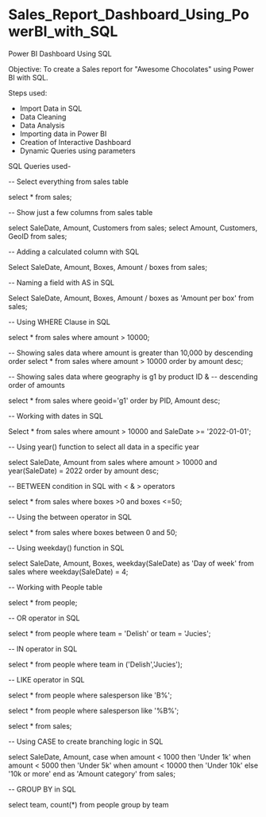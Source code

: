 # Sales_Report_Dashboard_Using_PowerBI_with_SQL

Power BI Dashboard Using SQL

Objective: To create a Sales report for "Awesome Chocolates" using Power BI with SQL.

Steps used:

- Import Data in SQL
- Data Cleaning
- Data Analysis
- Importing data in Power BI
- Creation of Interactive Dashboard
- Dynamic Queries using parameters



SQL Queries used-

-- Select everything from sales table

select * from sales;

-- Show just a few columns from sales table

select SaleDate, Amount, Customers from sales;
select Amount, Customers, GeoID from sales;

-- Adding a calculated column with SQL

Select SaleDate, Amount, Boxes, Amount / boxes  from sales;

-- Naming a field with AS in SQL

Select SaleDate, Amount, Boxes, Amount / boxes as 'Amount per box'  from sales;

-- Using WHERE Clause in SQL

select * from sales
where amount > 10000;

-- Showing sales data where amount is greater than 10,000 by descending order
select * from sales
where amount > 10000
order by amount desc;

-- Showing sales data where geography is g1 by product ID &
-- descending order of amounts

select * from sales
where geoid='g1'
order by PID, Amount desc;

-- Working with dates in SQL

Select * from sales
where amount > 10000 and SaleDate >= '2022-01-01';

-- Using year() function to select all data in a specific year

select SaleDate, Amount from sales
where amount > 10000 and year(SaleDate) = 2022
order by amount desc;

-- BETWEEN condition in SQL with < & > operators

select * from sales
where boxes >0 and boxes <=50;

-- Using the between operator in SQL

select * from sales
where boxes between 0 and 50;

-- Using weekday() function in SQL

select SaleDate, Amount, Boxes, weekday(SaleDate) as 'Day of week'
from sales
where weekday(SaleDate) = 4;

-- Working with People table

select * from people;

-- OR operator in SQL

select * from people
where team = 'Delish' or team = 'Jucies';

-- IN operator in SQL

select * from people
where team in ('Delish','Jucies');

-- LIKE operator in SQL

select * from people
where salesperson like 'B%';

select * from people
where salesperson like '%B%';

select * from sales;

-- Using CASE to create branching logic in SQL

select 	SaleDate, Amount,
		case 	when amount < 1000 then 'Under 1k'
				when amount < 5000 then 'Under 5k'
                when amount < 10000 then 'Under 10k'
			else '10k or more'
		end as 'Amount category'
from sales;

-- GROUP BY in SQL

select team, count(*) from people
group by team
